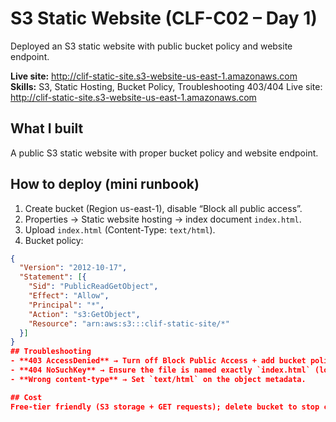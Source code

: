 # S3 Static Website (CLF-C02 – Day 1)
Deployed an S3 static website with public bucket policy and website endpoint.

**Live site:** http://clif-static-site.s3-website-us-east-1.amazonaws.com  
**Skills:** S3, Static Hosting, Bucket Policy, Troubleshooting 403/404
Live site: http://clif-static-site.s3-website-us-east-1.amazonaws.com
## What I built
A public S3 static website with proper bucket policy and website endpoint.

## How to deploy (mini runbook)
1) Create bucket (Region us-east-1), disable “Block all public access”.
2) Properties → Static website hosting → index document `index.html`.
3) Upload `index.html` (Content-Type: `text/html`).
4) Bucket policy:
```json
{
  "Version": "2012-10-17",
  "Statement": [{
    "Sid": "PublicReadGetObject",
    "Effect": "Allow",
    "Principal": "*",
    "Action": "s3:GetObject",
    "Resource": "arn:aws:s3:::clif-static-site/*"
  }]
}
## Troubleshooting
- **403 AccessDenied** → Turn off Block Public Access + add bucket policy.
- **404 NoSuchKey** → Ensure the file is named exactly `index.html` (lowercase).
- **Wrong content-type** → Set `text/html` on the object metadata.

## Cost
Free-tier friendly (S3 storage + GET requests); delete bucket to stop charges.
